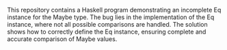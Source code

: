 This repository contains a Haskell program demonstrating an incomplete Eq instance for the Maybe type. The bug lies in the implementation of the Eq instance, where not all possible comparisons are handled. The solution shows how to correctly define the Eq instance, ensuring complete and accurate comparison of Maybe values.
